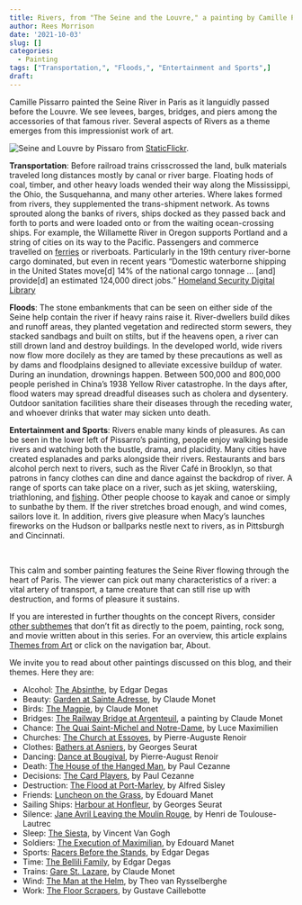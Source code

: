 ```yaml
---
title: Rivers, from "The Seine and the Louvre," a painting by Camille Pissarro
author: Rees Morrison
date: '2021-10-03'
slug: []
categories:
  - Painting
tags: ["Transportation,", "Floods,", "Entertainment and Sports",]
draft: 
---
```


Camille Pissarro painted the Seine River in Paris as it languidly passed before the Louvre.  We see levees, barges, bridges, and piers among the accessories of that famous river.  Several aspects of Rivers as a theme emerges from this impressionist work of art.

<!--more-->

![Seine and Louvre by Pissaro](/media/RiversSeine.jpg) from [StaticFlickr](https://live.staticflickr.com/1951/44870948761_f05d18e908_b.jpg).

**Transportation**:  Before railroad trains crisscrossed the land, bulk materials traveled long distances mostly by canal or river barge.  Floating hods of coal, timber, and other heavy loads wended their way along the Mississippi, the Ohio, the Susquehanna, and many other arteries.  Where lakes formed from rivers, they supplemented the trans-shipment network.   As towns sprouted along the banks of rivers,  ships docked as they passed back and forth to ports and were loaded onto or from the waiting ocean-crossing ships.  For example, the Willamette River in Oregon supports Portland and a string of cities on its way to the Pacific.  Passengers and commerce travelled on [ferries](Ferry) or riverboats.  Particularly in the 19th century river-borne cargo dominated, but even in recent years “Domestic waterborne shipping in the United States move[d] 14% of the national cargo tonnage … [and] provide[d] an 
estimated 124,000 direct jobs.” [Homeland Security Digital Library](https://www.hsdl.org/?view&did=484366)

**Floods**: The stone embankments that can be seen on either side of the Seine help contain the river if heavy rains raise it.   River-dwellers build dikes and runoff areas, they planted vegetation and redirected storm sewers, they stacked sandbags and built on stilts, but if the heavens open, a river can still drown land and destroy buildings.  In the developed world, wide rivers now flow more docilely as they are tamed by these precautions as well as by dams and floodplains designed to alleviate excessive buildup of water. During an inundation, drownings happen.   Between 500,000 and 800,000 people perished in China’s 1938 Yellow River catastrophe.  In the days after, flood waters may spread dreadful diseases such as cholera and dysentery.  Outdoor sanitation facilities share their diseases through the receding water, and whoever drinks that water may sicken unto death.

**Entertainment and Sports**:  Rivers enable many kinds of pleasures.  As can be seen in the lower left of Pissarro’s painting, people enjoy walking beside rivers and watching both the bustle, drama, and placidity.  Many cities have created esplanades and parks alongside their rivers.   Restaurants and bars alcohol perch next to rivers, such as the River Café in Brooklyn, so that patrons in fancy clothes can dine and dance against the backdrop of river.  A range of sports can take place on a river, such as jet skiing, waterskiing, triathloning, and [fishing](River).  Other people choose to kayak and canoe or simply to sunbathe by them.    If the river stretches broad enough, and wind comes, sailors love it.   In addition, rivers give pleasure when Macy’s launches fireworks on the Hudson or ballparks nestle next to rivers, as in Pittsburgh and Cincinnati.

&nbsp;

This calm and somber painting features the Seine River flowing through the heart of Paris.  The viewer can pick out many characteristics of a river: a vital artery of transport, a tame creature that can still rise up with destruction, and forms of pleasure it sustains.  


If you are interested in further thoughts on the concept Rivers, consider [other subthemes]() that don’t fit as directly to the poem, painting, rock song, and movie written about in this series.  For an overview, this article explains [Themes from Art](http://bit.ly/3sRXopI) or click on the navigation bar, About.

We invite you to read about other paintings discussed on this blog, and their themes.  Here they are: 

* Alcohol: [The Absinthe](https://themesfromart.com/post/2021-02-03-alcohol-absinthe-degas/alcoholabsinthedegas/), by Edgar Degas
* Beauty: [Garden at Sainte Adresse](https://themesfromart.com/post/2021-04-21-beauty-garden-at-sainte-adresse-from-a-painting-by-claude-monet/beautystadress/), by Claude Monet
* Birds: [The Magpie](https://themesfromart.com/post/2021-06-07-birds-the-magpie-a-painting-by-claude-monet/birdsmagpie/), by Claude Monet
* Bridges: [The Railway Bridge at Argenteuil](https://themesfromart.com/post/2021-07-26-bridges-from-the-railway-bridge-at-argenteuill-a-painting-by-claude-monet/bridgesmonet/), a painting by Claude Monet
* Chance: [The Quai Saint-Michel and Notre-Dame](http://localhost:4321/post/2021-03-14-chancechurch/chancechurch/), by Luce Maximilien
* Churches: [The Church at Essoyes](https://themesfromart.com/post/2021-05-21-churches-from-the-church-at-essoyes-a-painting-by-pierre-auguste-renoir/churchesrenoir/), by Pierre-Auguste Renoir 
* Clothes: [Bathers at Asniers](https://themesfromart.com/post/2021-08-30-clothes-from-bathers-at-asnieres-a-painting-by-georges-seurat/clothesbathers/), by Georges Seurat
* Dancing: [Dance at Bougival](https://themesfromart.com/post/2021-09-09-dancing-from-dance-at-bougival-a-painting-by-pierre-august-renoir/dancingbougival/), by Pierre-August Renoir
* Death: [The House of the Hanged Man](https://themesfromart.com/post/2021-05-03-death-from-house-of-the-hanged-man-a-painting-by-paul-cezanne/deathhanged/), by Paul Cezanne
* Decisions: [The Card Players](https://themesfromart.com/post/2021-02-08-decisions-the-card-players-a-painting-by-paul-cezanne/decisionscardplayerscezanne/), by Paul Cezanne
* Destruction: [The Flood at Port-Marley](https://themesfromart.com/post/2021-02-18-destruction-from-flood-at-port-marly-a-painting-by-alfred-sisley/destructionflood/), by Alfred Sisley
* Friends: [Luncheon on the Grass](https://themesfromart.com/post/2021-06-20-friends-luncheon-on-the-grass-a-painting-by-edouard-manet/friendsluncheon/), by Edouard Manet
* Sailing Ships: [Harbour at Honfleur](https://themesfromart.com/post/2021-06-26-sailing-ships-harbour-at-honfleur-a-painting-by-georges-seurat/sailinghonfleur/), by Georges Seurat
* Silence: [Jane Avril Leaving the Moulin Rouge](https://themesfromart.com/post/silenceavril/), by Henri de Toulouse-Lautrec
* Sleep: [The Siesta](https://themesfromart.com/post/2021-09-22-sleep-from-the-siesta-a-painting-by-vincent-van-gogh/sleepsiesta/), by Vincent Van Gogh
* Soldiers: [The Execution of Maximilian](https://themesfromart.com/post/2021-08-02-soldiers-the-execution-of-maximilian-a-painting-by-edouard-manet/soldiersmanet/), by Edouard Manet 
* Sports: [Racers Before the Stands](https://themesfromart.com/post/2021-07-12-sports-from-racers-before-the-stands-a-painting-by-edgar-degas/sportsdegas/), by Edgar Degas
* Time:	[The Bellili Family](https://themesfromart.com/post/2021-03-08-time-from-the-bellili-family-by-edgar-degas/timebellili/), by Edgar Degas
* Trains: [Gare St. Lazare](https://themesfromart.com/post/2021-05-10-trainslazare/trainslazare/), by Claude Monet
* Wind: [The Man at the Helm](https://themesfromart.com/post/2021-08-12-wind-from-the-man-at-the-helm-a-painting-by-theo-van-rysselberghe/windhelm/), by Theo van Rysselberghe
* Work:	 [The Floor Scrapers](https://themesfromart.com/post/2021-02-26-workscrapers/workscrapers/), by Gustave Caillebotte


